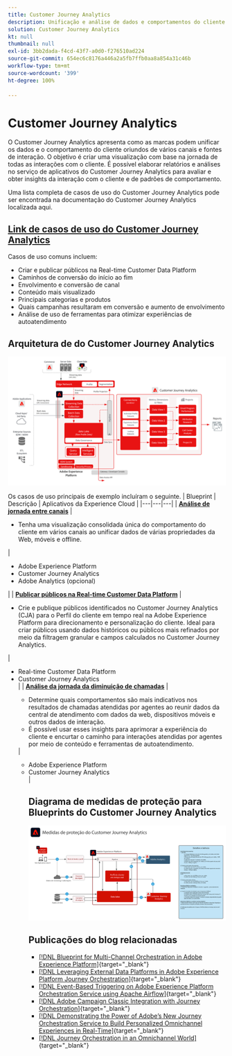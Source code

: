 ```yaml
---
title: Customer Journey Analytics
description: Unificação e análise de dados e comportamentos do cliente a partir da jornada do cliente
solution: Customer Journey Analytics
kt: null
thumbnail: null
exl-id: 3bb2dada-f4cd-43f7-a0d0-f276510ad224
source-git-commit: 654ec6c8176a446a2a5fb7ffb0aa8a854a31c46b
workflow-type: tm+mt
source-wordcount: '399'
ht-degree: 100%

---
```


# Customer Journey Analytics

O Customer Journey Analytics apresenta como as marcas podem unificar os dados e o comportamento do cliente oriundos de vários canais e fontes de interação. O objetivo é criar uma visualização com base na jornada de todas as interações com o cliente. É possível elaborar relatórios e análises no serviço de aplicativos do Customer Journey Analytics para avaliar e obter insights da interação com o cliente e de padrões de comportamento.

Uma lista completa de casos de uso do Customer Journey Analytics pode ser encontrada na documentação do Customer Journey Analytics localizada aqui.

## [Link de casos de uso do Customer Journey Analytics](https://experienceleague.adobe.com/docs/analytics-platform/using/cja-usecases/cja-usecases.html?lang=pt-BR)

Casos de uso comuns incluem:

* Criar e publicar públicos na Real-time Customer Data Platform
* Caminhos de conversão do início ao fim
* Envolvimento e conversão de canal
* Conteúdo mais visualizado
* Principais categorias e produtos
* Quais campanhas resultaram em conversão e aumento de envolvimento
* Análise de uso de ferramentas para otimizar experiências de autoatendimento

## Arquitetura de do Customer Journey Analytics

![Diagrama da arquitetura](assets/CJA.svg)

Os casos de uso principais de exemplo incluíram o seguinte.
| Blueprint | Descrição |  Aplicativos da Experience Cloud |
|---|---|---|
| **[Análise de jornada entre canais](https://experienceleague.adobe.com/docs/analytics-platform/using/cja-usecases/cross-channel.html?lang=pt-BR)**  | <ul><li>Tenha uma visualização consolidada única do comportamento do cliente em vários canais ao unificar dados de várias propriedades da Web, móveis e offline.</li></ul> | <ul><li>Adobe Experience Platform</li><li>Customer Journey Analytics</li><li>Adobe Analytics (opcional)</li></ul>|
| **[Publicar públicos na Real-time Customer Data Platform](https://experienceleague.adobe.com/docs/analytics-platform/using/cja-components/audiences/publish.html?lang=pt-BR)** | <ul><li>Crie e publique públicos identificados no Customer Journey Analytics (CJA) para o Perfil do cliente em tempo real na Adobe Experience Platform para direcionamento e personalização do cliente. Ideal para criar públicos usando dados históricos ou públicos mais refinados por meio da filtragem granular e campos calculados no Customer Journey Analytics.</li></ul> | <ul><li>Real-time Customer Data Platform</li><li>Customer Journey Analytics</li> |
| **[Análise da jornada da diminuição de chamadas](https://experienceleague.adobe.com/docs/analytics-platform/using/cja-usecases/call-center.html?lang=pt-BR)** | <ul><li>Determine quais comportamentos são mais indicativos nos resultados de chamadas atendidas por agentes ao reunir dados da central de atendimento com dados da web, dispositivos móveis e outros dados de interação.</li><li>É possível usar esses insights para aprimorar a experiência do cliente e encurtar o caminho para interações atendidas por agentes por meio de conteúdo e ferramentas de autoatendimento.  </li></ul> | <ul><li>Adobe Experience Platform</li><li>Customer Journey Analytics</li> |

## Diagrama de medidas de proteção para Blueprints do Customer Journey Analytics

![Diagrama de medidas de proteção](assets/cja_guardrails.svg)

## Publicações do blog relacionadas

* [[!DNL Blueprint for Multi-Channel Orchestration in Adobe Experience Platform]](https://medium.com/adobetech/blueprint-for-multi-channel-orchestration-in-adobe-experience-platform-c68317e94184){target=&quot;_blank&quot;}
* [[!DNL Leveraging External Data Platforms in Adobe Experience Platform Journey Orchestration]](https://medium.com/adobetech/leveraging-external-data-platforms-in-adobe-experience-platform-journey-orchestration-54fc6134fe17){target=&quot;_blank&quot;}
* [[!DNL Event-Based Triggering on Adobe Experience Platform Orchestration Service using Apache Airflow]](https://medium.com/adobetech/event-based-triggering-on-adobe-experience-platform-orchestration-service-using-apache-airflow-8607b28251f1){target=&quot;_blank&quot;}
* [[!DNL Adobe Campaign Classic Integration with Journey Orchestration]](https://medium.com/adobetech/adobe-campaign-classic-integration-with-journey-orchestration-ae577653281){target=&quot;_blank&quot;}
* [[!DNL Demonstrating the Power of Adobe’s New Journey Orchestration Service to Build Personalized Omnichannel Experiences in Real-Time]](https://medium.com/adobetech/demonstrating-the-power-of-adobes-new-journey-orchestration-service-to-build-personalized-aa60d88cd34){target=&quot;_blank&quot;}
* [[!DNL Journey Orchestration in an Omnichannel World]](https://medium.com/adobetech/journey-orchestration-in-an-omnichannel-world-3a2d32d556d9){target=&quot;_blank&quot;}
